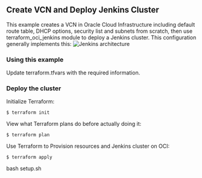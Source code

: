 ## Create VCN and Deploy Jenkins Cluster
This example creates a VCN in Oracle Cloud Infrastructure including default route table, DHCP options, security list and subnets from scratch, then use terraform_oci_jenkins module to deploy a Jenkins cluster. This configuration generally implements this:
![Jenkins architecture](images/example.png)

### Using this example
Update terraform.tfvars with the required information.

### Deploy the cluster  
Initialize Terraform:
```
$ terraform init
```
View what Terraform plans do before actually doing it:
```
$ terraform plan
```
Use Terraform to Provision resources and Jenkins cluster on OCI:
```
$ terraform apply
```
bash setup.sh